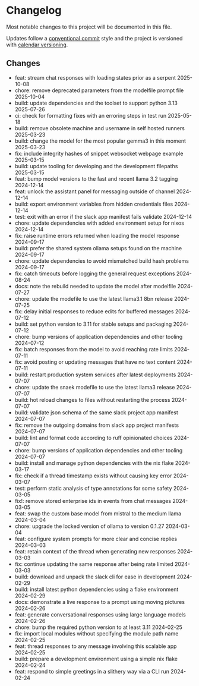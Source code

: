 # Changelog

Most notable changes to this project will be documented in this file.

Updates follow a [conventional commit][commits] style and the project is
versioned with [calendar versioning][calver].

## Changes

- feat: stream chat responses with loading states prior as a serpent 2025-10-08
- chore: remove deprecated parameters from the modelfile prompt file 2025-10-04
- build: update dependencies and the toolset to support python 3.13 2025-07-26
- ci: check for formatting fixes with an erroring steps in test run 2025-05-18
- build: remove obsolete machine and username in self hosted runners 2025-03-23
- build: change the model for the most popular gemma3 in this moment 2025-03-23
- fix: include integrity hashes of snippet websocket webpage example 2025-03-15
- build: update tooling for developing and the development filepaths 2025-03-15
- feat: bump model versions to the fast and recent llama 3.2 tagging 2024-12-14
- feat: unlock the assistant panel for messaging outside of channel 2024-12-14
- build: export environment variables from hidden credentials files 2024-12-14
- test: exit with an error if the slack app manifest fails validate 2024-12-14
- chore: update dependencies with added environment setup for nixos 2024-12-14
- fix: raise runtime errors returned when loading the model response 2024-09-17
- build: prefer the shared system ollama setups found on the machine 2024-09-17
- chore: update dependencies to avoid mismatched build hash problems 2024-09-17
- fix: catch timeouts before logging the general request exceptions 2024-08-24
- docs: note the rebuild needed to update the model after modelfile 2024-07-27
- chore: update the modefile to use the latest llama3.1 8bn release 2024-07-25
- fix: delay initial responses to reduce edits for buffered messages 2024-07-12
- build: set python version to 3.11 for stable setups and packaging 2024-07-12
- chore: bump versions of application dependencies and other tooling 2024-07-12
- fix: batch responses from the model to avoid reaching rate limits 2024-07-11
- fix: avoid posting or updating messages that have no text content 2024-07-11
- build: restart production system services after latest deployments 2024-07-07
- chore: update the snaek modefile to use the latest llama3 release 2024-07-07
- build: hot reload changes to files without restarting the process 2024-07-07
- build: validate json schema of the same slack project app manifest 2024-07-07
- fix: remove the outgoing domains from slack app project manifests 2024-07-07
- build: lint and format code according to ruff opinionated choices 2024-07-07
- chore: bump versions of application dependencies and other tooling 2024-07-07
- build: install and manage python dependencies with the nix flake 2024-03-17
- fix: check if a thread timestamp exists without causing key error 2024-03-07
- test: perform static analysis of type annotations for some safety 2024-03-05
- fix!: remove stored enterprise ids in events from chat messages 2024-03-05
- feat: swap the custom base model from mistral to the medium llama 2024-03-04
- chore: upgrade the locked version of ollama to version 0.1.27 2024-03-04
- feat: configure system prompts for more clear and concise replies 2024-03-03
- feat: retain context of the thread when generating new responses 2024-03-03
- fix: continue updating the same response after being rate limited 2024-03-03
- build: download and unpack the slack cli for ease in development 2024-02-29
- build: install latest python dependencies using a flake environment 2024-02-29
- docs: demonstrate a live response to a prompt using moving pictures 2024-02-26
- feat: generate conversational responses using large language models 2024-02-26
- chore: bump the required python version to at least 3.11 2024-02-25
- fix: import local modules without specifying the module path name 2024-02-25
- feat: thread responses to any message involving this scalable app 2024-02-25
- build: prepare a development environment using a simple nix flake 2024-02-24
- feat: respond to simple greetings in a slithery way via a CLI run 2024-02-24

[calver]: https://calver.org
[commits]: https://www.conventionalcommits.org/en/v1.0.0/
